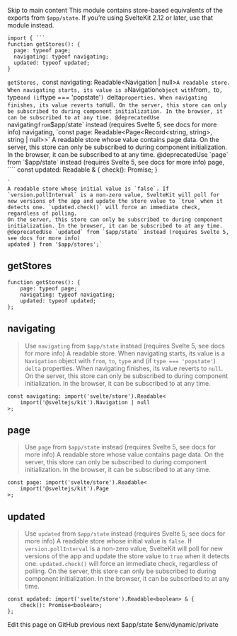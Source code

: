 Skip to main content
This module contains store-based equivalents of the exports from `$app/state`. If you’re using SvelteKit 2.12 or later, use that module instead.
```
import { ```
function getStores(): {
  page: typeof page;
  navigating: typeof navigating;
  updated: typeof updated;
}
```
`getStores, `const navigating: Readable<Navigation | null>`
A readable store. When navigating starts, its value is a `Navigation` object with `from`, `to`, `type` and (if `type === 'popstate'`) `delta` properties. When navigating finishes, its value reverts to `null`.
On the server, this store can only be subscribed to during component initialization. In the browser, it can be subscribed to at any time.
@deprecatedUse `navigating` from `$app/state` instead (requires Svelte 5, see docs for more info)
navigating, `const page: Readable<Page<Record<string, string>, string | null>>`
A readable store whose value contains page data.
On the server, this store can only be subscribed to during component initialization. In the browser, it can be subscribed to at any time.
@deprecatedUse `page` from `$app/state` instead (requires Svelte 5, see docs for more info)
page, ````
const updated: Readable<boolean> & {
  check(): Promise<boolean>;
}
```
`
A readable store whose initial value is `false`. If `version.pollInterval` is a non-zero value, SvelteKit will poll for new versions of the app and update the store value to `true` when it detects one. `updated.check()` will force an immediate check, regardless of polling.
On the server, this store can only be subscribed to during component initialization. In the browser, it can be subscribed to at any time.
@deprecatedUse `updated` from `$app/state` instead (requires Svelte 5, see docs for more info)
updated } from '$app/stores';`
```

## getStores
```
function getStores(): {
	page: typeof page;
	navigating: typeof navigating;
	updated: typeof updated;
};
```

## navigating
> Use `navigating` from `$app/state` instead (requires Svelte 5, see docs for more info)
A readable store. When navigating starts, its value is a `Navigation` object with `from`, `to`, `type` and (if `type === 'popstate'`) `delta` properties. When navigating finishes, its value reverts to `null`.
On the server, this store can only be subscribed to during component initialization. In the browser, it can be subscribed to at any time.
```
const navigating: import('svelte/store').Readable<
	import('@sveltejs/kit').Navigation | null
>;
```

## page
> Use `page` from `$app/state` instead (requires Svelte 5, see docs for more info)
A readable store whose value contains page data.
On the server, this store can only be subscribed to during component initialization. In the browser, it can be subscribed to at any time.
```
const page: import('svelte/store').Readable<
	import('@sveltejs/kit').Page
>;
```

## updated
> Use `updated` from `$app/state` instead (requires Svelte 5, see docs for more info)
A readable store whose initial value is `false`. If `version.pollInterval` is a non-zero value, SvelteKit will poll for new versions of the app and update the store value to `true` when it detects one. `updated.check()` will force an immediate check, regardless of polling.
On the server, this store can only be subscribed to during component initialization. In the browser, it can be subscribed to at any time.
```
const updated: import('svelte/store').Readable<boolean> & {
	check(): Promise<boolean>;
};
```

Edit this page on GitHub
previous next
$app/state $env/dynamic/private

